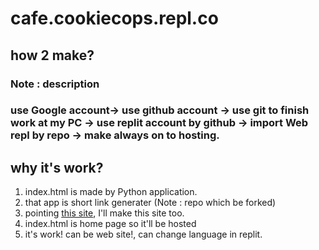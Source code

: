 # cafe.cookiecops.repl.co
## how 2 make?
### Note : description
### use Google account-> use github account -> use git to finish work at my PC -> use replit account by github -> import Web repl by repo -> make always on to hosting.
## why it's work?
1. index.html is made by Python application.
2. that app is short link generater (Note : repo which be forked)
3. pointing [this site](https://cafe.daum.net/CookieCafe), I'll make this site too.
4. index.html is home page so it'll be hosted
5. it's work! can be web site!, can change language in replit.
